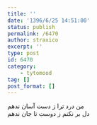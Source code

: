 ```yaml
---
title: ''
date: '1396/6/25 14:51:00'
status: publish
permalink: /6470
author: straxico
excerpt: ''
type: post
id: 6470
category:
    - tytomood
tag: []
post_format: []
---
```

‏من درد ترا ز دست آسان ندهم  
دل بر نکنم ز دوست تا جان ندهم